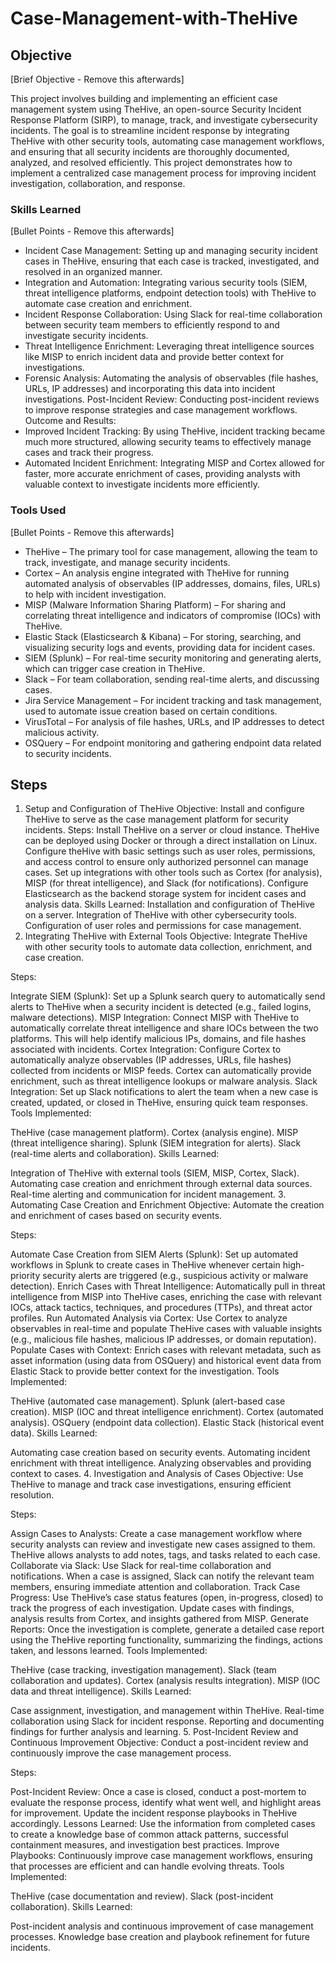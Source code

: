 # Case-Management-with-TheHive

## Objective
[Brief Objective - Remove this afterwards]

This project involves building and implementing an efficient case management system using TheHive, an open-source Security Incident Response Platform (SIRP), to manage, track, and investigate cybersecurity incidents. The goal is to streamline incident response by integrating TheHive with other security tools, automating case management workflows, and ensuring that all security incidents are thoroughly documented, analyzed, and resolved efficiently. This project demonstrates how to implement a centralized case management process for improving incident investigation, collaboration, and response.

### Skills Learned
[Bullet Points - Remove this afterwards]

- Incident Case Management: Setting up and managing security incident cases in TheHive, ensuring that each case is tracked, investigated, and resolved in an organized manner.
- Integration and Automation: Integrating various security tools (SIEM, threat intelligence platforms, endpoint detection tools) with TheHive to automate case creation and enrichment.
- Incident Response Collaboration: Using Slack for real-time collaboration between security team members to efficiently respond to and investigate security incidents.
- Threat Intelligence Enrichment: Leveraging threat intelligence sources like MISP to enrich incident data and provide better context for investigations.
- Forensic Analysis: Automating the analysis of observables (file hashes, URLs, IP addresses) and incorporating this data into incident investigations.
Post-Incident Review: Conducting post-incident reviews to improve response strategies and case management workflows.
Outcome and Results:
- Improved Incident Tracking: By using TheHive, incident tracking became much more structured, allowing security teams to effectively manage cases and track their progress.
- Automated Incident Enrichment: Integrating MISP and Cortex allowed for faster, more accurate enrichment of cases, providing analysts with valuable context to investigate incidents more efficiently.

### Tools Used
[Bullet Points - Remove this afterwards]

- TheHive – The primary tool for case management, allowing the team to track, investigate, and manage security incidents.
- Cortex – An analysis engine integrated with TheHive for running automated analysis of observables (IP addresses, domains, files, URLs) to help with incident investigation.
- MISP (Malware Information Sharing Platform) – For sharing and correlating threat intelligence and indicators of compromise (IOCs) with TheHive.
- Elastic Stack (Elasticsearch & Kibana) – For storing, searching, and visualizing security logs and events, providing data for incident cases.
- SIEM (Splunk) – For real-time security monitoring and generating alerts, which can trigger case creation in TheHive.
- Slack – For team collaboration, sending real-time alerts, and discussing cases.
- Jira Service Management – For incident tracking and task management, used to automate issue creation based on certain conditions.
- VirusTotal – For analysis of file hashes, URLs, and IP addresses to detect malicious activity.
- OSQuery – For endpoint monitoring and gathering endpoint data related to security incidents.


## Steps
1. Setup and Configuration of TheHive
Objective: Install and configure TheHive to serve as the case management platform for security incidents.
Steps:
Install TheHive on a server or cloud instance. TheHive can be deployed using Docker or through a direct installation on Linux.
Configure theHive with basic settings such as user roles, permissions, and access control to ensure only authorized personnel can manage cases.
Set up integrations with other tools such as Cortex (for analysis), MISP (for threat intelligence), and Slack (for notifications).
Configure Elasticsearch as the backend storage system for incident cases and analysis data.
Skills Learned:
Installation and configuration of TheHive on a server.
Integration of TheHive with other cybersecurity tools.
Configuration of user roles and permissions for case management.
2. Integrating TheHive with External Tools
Objective: Integrate TheHive with other security tools to automate data collection, enrichment, and case creation.

Steps:

Integrate SIEM (Splunk): Set up a Splunk search query to automatically send alerts to TheHive when a security incident is detected (e.g., failed logins, malware detections).
MISP Integration: Connect MISP with TheHive to automatically correlate threat intelligence and share IOCs between the two platforms. This will help identify malicious IPs, domains, and file hashes associated with incidents.
Cortex Integration: Configure Cortex to automatically analyze observables (IP addresses, URLs, file hashes) collected from incidents or MISP feeds. Cortex can automatically provide enrichment, such as threat intelligence lookups or malware analysis.
Slack Integration: Set up Slack notifications to alert the team when a new case is created, updated, or closed in TheHive, ensuring quick team responses.
Tools Implemented:

TheHive (case management platform).
Cortex (analysis engine).
MISP (threat intelligence sharing).
Splunk (SIEM integration for alerts).
Slack (real-time alerts and collaboration).
Skills Learned:

Integration of TheHive with external tools (SIEM, MISP, Cortex, Slack).
Automating case creation and enrichment through external data sources.
Real-time alerting and communication for incident management.
3. Automating Case Creation and Enrichment
Objective: Automate the creation and enrichment of cases based on security events.

Steps:

Automate Case Creation from SIEM Alerts (Splunk): Set up automated workflows in Splunk to create cases in TheHive whenever certain high-priority security alerts are triggered (e.g., suspicious activity or malware detection).
Enrich Cases with Threat Intelligence: Automatically pull in threat intelligence from MISP into TheHive cases, enriching the case with relevant IOCs, attack tactics, techniques, and procedures (TTPs), and threat actor profiles.
Run Automated Analysis via Cortex: Use Cortex to analyze observables in real-time and populate TheHive cases with valuable insights (e.g., malicious file hashes, malicious IP addresses, or domain reputation).
Populate Cases with Context: Enrich cases with relevant metadata, such as asset information (using data from OSQuery) and historical event data from Elastic Stack to provide better context for the investigation.
Tools Implemented:

TheHive (automated case management).
Splunk (alert-based case creation).
MISP (IOC and threat intelligence enrichment).
Cortex (automated analysis).
OSQuery (endpoint data collection).
Elastic Stack (historical event data).
Skills Learned:

Automating case creation based on security events.
Automating incident enrichment with threat intelligence.
Analyzing observables and providing context to cases.
4. Investigation and Analysis of Cases
Objective: Use TheHive to manage and track case investigations, ensuring efficient resolution.

Steps:

Assign Cases to Analysts: Create a case management workflow where security analysts can review and investigate new cases assigned to them. TheHive allows analysts to add notes, tags, and tasks related to each case.
Collaborate via Slack: Use Slack for real-time collaboration and notifications. When a case is assigned, Slack can notify the relevant team members, ensuring immediate attention and collaboration.
Track Case Progress: Use TheHive’s case status features (open, in-progress, closed) to track the progress of each investigation. Update cases with findings, analysis results from Cortex, and insights gathered from MISP.
Generate Reports: Once the investigation is complete, generate a detailed case report using the TheHive reporting functionality, summarizing the findings, actions taken, and lessons learned.
Tools Implemented:

TheHive (case tracking, investigation management).
Slack (team collaboration and updates).
Cortex (analysis results integration).
MISP (IOC data and threat intelligence).
Skills Learned:

Case assignment, investigation, and management within TheHive.
Real-time collaboration using Slack for incident response.
Reporting and documenting findings for further analysis and learning.
5. Post-Incident Review and Continuous Improvement
Objective: Conduct a post-incident review and continuously improve the case management process.

Steps:

Post-Incident Review: Once a case is closed, conduct a post-mortem to evaluate the response process, identify what went well, and highlight areas for improvement. Update the incident response playbooks in TheHive accordingly.
Lessons Learned: Use the information from completed cases to create a knowledge base of common attack patterns, successful containment measures, and investigation best practices.
Improve Playbooks: Continuously improve case management workflows, ensuring that processes are efficient and can handle evolving threats.
Tools Implemented:

TheHive (case documentation and review).
Slack (post-incident collaboration).
Skills Learned:

Post-incident analysis and continuous improvement of case management processes.
Knowledge base creation and playbook refinement for future incidents.
